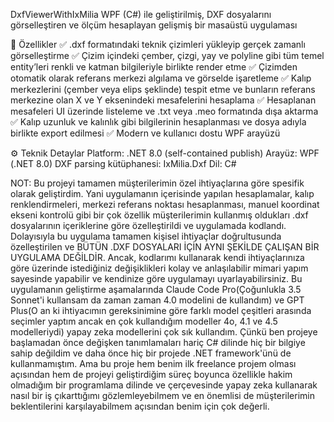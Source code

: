 DxfViewerWithIxMilia
WPF (C#) ile geliştirilmiş, DXF dosyalarını görselleştiren ve ölçüm hesaplayan gelişmiş bir masaüstü uygulaması

🚀 Özellikler
✅ .dxf formatındaki teknik çizimleri yükleyip gerçek zamanlı görselleştirme
✅ Çizim içindeki çember, çizgi, yay ve polyline gibi tüm temel entity’leri renkli ve katman bilgileriyle birlikte render etme
✅ Çizimden otomatik olarak referans merkezi algılama ve görselde işaretleme
✅ Kalıp merkezlerini (çember veya elips şeklinde) tespit etme ve bunların referans merkezine olan X ve Y eksenindeki mesafelerini hesaplama
✅ Hesaplanan mesafeleri UI üzerinde listeleme ve .txt veya .meo formatında dışa aktarma
✅ Kalıp uzunluk ve kalınlık gibi bilgilerinin hesaplanması ve dosya adıyla birlikte export edilmesi
✅ Modern ve kullanıcı dostu WPF arayüzü

⚙️ Teknik Detaylar
Platform: .NET 8.0 (self-contained publish)
Arayüz: WPF (.NET 8.0)
DXF parsing kütüphanesi: IxMilia.Dxf
Dil: C#

NOT: Bu projeyi tamamen müşterilerimin özel ihtiyaçlarına göre spesifik olarak geliştirdim. Yani uygulamanın içerisinde yapılan hesaplamalar, kalıp renklendirmeleri, merkezi referans noktası hesaplanması, manuel koordinat ekseni kontrolü gibi bir çok özellik müşterilerimin 
kullanmış oldukları .dxf dosyalarının içeriklerine göre özelleştirildi ve uygulamada kodlandı. 
Dolayısıyla bu uygulama tamamen kişisel ihtiyaçlar doğrultusunda özelleştirilen ve BÜTÜN .DXF DOSYALARI İÇİN AYNI ŞEKİLDE ÇALIŞAN BİR UYGULAMA DEĞİLDİR. 
Ancak, kodlarımı kullanarak kendi ihtiyaçlarınıza göre üzerinde istediğiniz değişiklikleri kolay ve anlaşılabilir mimari yapım sayesinde yapabilir ve kendinize göre uygulamayı uyarlayabilirsiniz. 
Bu uygulamanın geliştirme aşamalarında Claude Code Pro(Çoğunlukla 3.5 Sonnet'i kullansam da zaman zaman 4.0 modelini de kullandım) ve GPT Plus(O an ki ihtiyacımın gereksinimine göre farklı model çeşitleri arasında seçimler yaptım ancak en çok kullandığım modeller 4o, 4.1 ve 4.5 modelleriydi) yapay zeka modellerini çok sık kullandım. Çünkü ben projeye başlamadan önce değişken tanımlamaları hariç C# dilinde hiç bir bilgiye sahip değildim ve daha önce hiç bir projede .NET framework'ünü de kullanmamıştım. Ama bu proje hem benim ilk freelance projem olması açısından hem de projeyi geliştirdiğim süreç boyunca özellikle hakim olmadığım bir programlama dilinde ve çerçevesinde yapay zeka kullanarak nasıl bir iş çıkarttığımı gözlemleyebilmem ve en önemlisi de müşterilerimin beklentilerini karşılayabilmem açısından benim için çok değerli.
